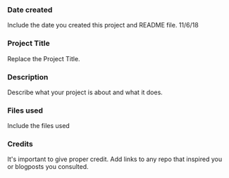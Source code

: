 ### Date created
Include the date you created this project and README file. 11/6/18

### Project Title
Replace the Project Title. 

### Description
Describe what your project is about and what it does.

### Files used
Include the files used

### Credits
It's important to give proper credit. Add links to any repo that inspired you or blogposts you consulted.

